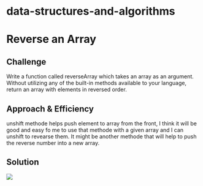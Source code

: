 # data-structures-and-algorithms


# Reverse an Array

## Challenge

Write a function called reverseArray which takes an array as an argument. Without utilizing any of the built-in methods available to your language, return an array with elements in reversed order.

## Approach & Efficiency

unshift methode helps push element to array from the front, I think it will be good and easy fo me to use that methode with a given array  and I can unshift to revearse them. It might be another methode that will help to push the reverse number into a new array. 

## Solution
![](array-reverse.jpg)
